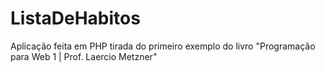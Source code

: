 # ListaDeHabitos
Aplicação feita em PHP tirada do primeiro exemplo do livro "Programação para Web 1 | Prof. Laercio Metzner"
